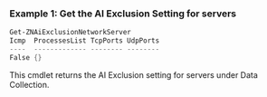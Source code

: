 ### Example 1: Get the AI Exclusion Setting for servers
```powershell
Get-ZNAiExclusionNetworkServer
Icmp  ProcessesList TcpPorts UdpPorts
----  ------------- -------- --------
False {}                     
```

This cmdlet returns the AI Exclusion setting for servers under Data Collection.
